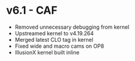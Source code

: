 # v6.1 - CAF
- Removed unnecessary debugging from kernel
- Upstreamed kernel to v4.19.264
- Merged latest CLO tag in kernel
- Fixed wide and macro cams on OP8
- IllusionX kernel built inline
